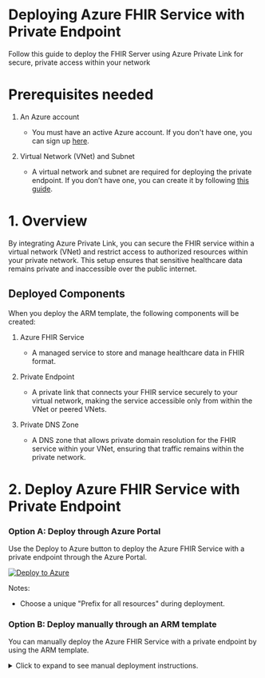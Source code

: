 # Deploying Azure FHIR Service with Private Endpoint
 Follow this guide to deploy the FHIR Server using Azure Private Link for secure, private access within your network

# Prerequisites needed
1. An Azure account
    - You must have an active Azure account. If you don't have one, you can sign up [here](https://azure.microsoft.com/en-us/free/).

2. Virtual Network (VNet) and Subnet
    - A virtual network and subnet are required for deploying the private endpoint. If you don’t have one, you can create it by following [this guide](https://learn.microsoft.com/en-us/azure/virtual-network/quick-create-portal).

# 1. Overview
By integrating Azure Private Link, you can secure the FHIR service within a virtual network (VNet) and restrict access to authorized resources within your private network. This setup ensures that sensitive healthcare data remains private and inaccessible over the public internet.

## Deployed Components
When you deploy the ARM template, the following components will be created:

1. Azure FHIR Service
    - A managed service to store and manage healthcare data in FHIR format.

2. Private Endpoint
    - A private link that connects your FHIR service securely to your virtual network, making the service accessible only from within the VNet or peered VNets.

3. Private DNS Zone
    - A DNS zone that allows private domain resolution for the FHIR service within your VNet, ensuring that traffic remains within the private network.


# 2. Deploy Azure FHIR Service with Private Endpoint

### Option A: Deploy through Azure Portal
Use the Deploy to Azure button to deploy the Azure FHIR Service with a private endpoint through the Azure Portal.

[![Deploy to Azure](https://aka.ms/deploytoazurebutton)](https://portal.azure.com/#create/Microsoft.Template/uri/https%3A%2F%2Fraw.githubusercontent.com%2FAzure-Samples%2Fazure-health-data-and-ai-samples%2Frefs%2Fheads%2Fmain%2Fsamples%2Ffhirservice-with-privatelink%2Fmain.json/createUIDefinitionUri/https%3A%2F%2Fraw.githubusercontent.com%2FAzure-Samples%2Fazure-health-data-and-ai-samples%2Frefs%2Fheads%2Fmain%2Fsamples%2Ffhirservice-with-privatelink%2FuiDefForm.json)

Notes: <br>
- Choose a unique "Prefix for all resources" during deployment.

### Option B: Deploy manually through an ARM template
You can manually deploy the Azure FHIR Service with a private endpoint by using the ARM template.
<br />
<details>
<summary>Click to expand to see manual deployment instructions.</summary>

1. Clone this repo
	```azurecli
	git clone https://github.com/Azure-Samples/azure-health-data-and-ai-samples.git --depth 1
	```
2. Log in to Azure  
	Before you begin, ensure that you are logged in to your Azure account. If you are not already logged in, follow these steps:
	```
	az login
	```
3. Set the Azure Subscription  
	If you have multiple Azure subscriptions and need to specify which one to use for this deployment, use the az account set command:
	```
	az account set --subscription [Subscription Name or Subscription ID]
	```
	Replace [Subscription Name or Subscription ID] with the name or ID of the subscription you want to use for this deployment. You can find your subscription information by running az account list.

	**Note** : This step is particularly important if you have multiple subscriptions, as it ensures that the resources are deployed to the correct subscription.

4. If needed, create a resource group

	If you don't already have a resource group that you want to use, use the following command to create a resource group.  
	```
		az group create --name <resource_group_name> --location <location>
	```  
	Replace <*resource_group_name*> with your desired name and <*location*> with the Azure region where you want to create the resource group

5. Deploy the FHIR service
	Now, you can initiate the deployment using the Azure CLI
	```
	az deployment group create --resource-group<resource-group-name> --template-file <path-to-template> --parameters <path-to-parameter>
	```
	- <*resource-group-name*>: Replace this with the name of the resource group you want to use.
	- <*path-to-template*>: Provide the path to the ARM/Bicep template file i.e. main.json under samples/fhirservice-with-privatelink folder.
	- <*path-to-parameter*>: Specify the path to the parameters file i.e. main.parameters.json under samples/fhirservice-with-privatelink folder.
	<br><br>
	**NOTE** : Please update the **main.parameters.json** file with the configurations that you need.

	|Parameter   | Description   | Example Value |
	|---|---|---|
	| prefix | Unique prefix for naming resources.| "pvt"|
	| virtualNetworkName | Name of the virtual network to use.| "myVnet"
	|virtualNetworkResourceGroup| Resource group where the virtual network is located.| "myResourceGroup" |
	|subnetName|Name of the subnet to use.|"default"|
	

</details>
<br />
